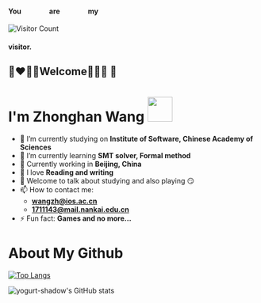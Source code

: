 #### You  &nbsp; &nbsp; &nbsp; &nbsp;  &nbsp; &nbsp; &nbsp;  &nbsp;  are &nbsp; &nbsp;   &nbsp; &nbsp; &nbsp; &nbsp; &nbsp; &nbsp;   my 
![Visitor Count](https://profile-counter.glitch.me/yogurt-shadow/count.svg) 

#### visitor.
## :brown_heart::heart::green_heart::blue_heart:Welcome:orange_heart::yellow_heart::purple_heart:	:black_heart:

# I'm Zhonghan Wang <img src="https://media.giphy.com/media/jVT8qOVBb7iyS7g1w9/giphy.gif" width="50">

- 🔭 I’m currently studying on **Institute of Software, Chinese Academy of Sciences**
- 🌱 I’m currently learning **SMT solver, Formal method**
- 👯 Currently working in **Beijing, China**
- 🤔 I love **Reading and writing**
- 💬 Welcome to talk about studying and also playing :smirk:
- 📫 How to contact me: 
  + **wangzh@ios.ac.cn**
  + **1711143@mail.nankai.edu.cn**
- ⚡ Fun fact: **Games and no more...**

# About My Github
[![Top Langs](https://github-readme-stats.vercel.app/api/top-langs/?username=yogurt-shadow)](https://github.com/yogurt-shadoww/github-readme-stats)

![yogurt-shadow's GitHub stats](https://github-readme-stats.vercel.app/api?username=yogurt-shadow&show_icons=true&theme=merko)
